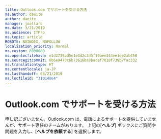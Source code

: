 ```yaml
---
title: Outlook.com でサポートを受ける方法
ms.author: daeite
author: daeite
manager: joallard
ms.date: 3/21/2019
ms.audience: ITPro
ms.topic: article
ROBOTS: NOINDEX, NOFOLLOW
localization_priority: Normal
ms.custom: 8000080
ms.openlocfilehash: e1d2739ad5e1e3d2c3d5f19aee344ee1ee2ab458
ms.sourcegitcommit: 0b6e9470c6b73616ba8bacef7010f739b7fac332
ms.translationtype: HT
ms.contentlocale: ja-JP
ms.lasthandoff: 03/21/2019
ms.locfileid: "31014864"
---
```

# <a name="how-to-get-support-in-outlookcom"></a>Outlook.com でサポートを受ける方法

申し訳ございません。Outlook.com は、電話によるサポートを提供していませんが、サポート専任のチームがあります。
上記の[**ヘルプ**] ボックスにご質問や問題を入力し、[**ヘルプを依頼する**] を選択します。


